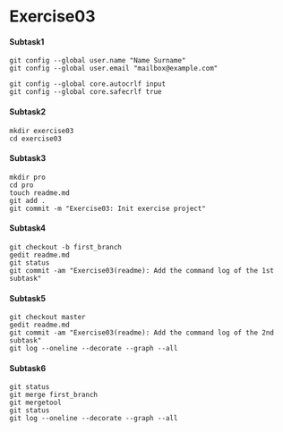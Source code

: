 # Exercise03


#### Subtask1
    git config --global user.name "Name Surname"
    git config --global user.email "mailbox@example.com"

    git config --global core.autocrlf input
    git config --global core.safecrlf true

#### Subtask2

    mkdir exercise03
    cd exercise03

#### Subtask3

    mkdir pro
    cd pro
    touch readme.md
    git add .
    git commit -m "Exercise03: Init exercise project"

#### Subtask4

    git checkout -b first_branch
    gedit readme.md
    git status
    git commit -am "Exercise03(readme): Add the command log of the 1st subtask"

#### Subtask5

    git checkout master
    gedit readme.md
    git commit -am "Exercise03(readme): Add the command log of the 2nd subtask"
    git log --oneline --decorate --graph --all

#### Subtask6

    git status
    git merge first_branch
    git mergetool
    git status
    git log --oneline --decorate --graph --all




